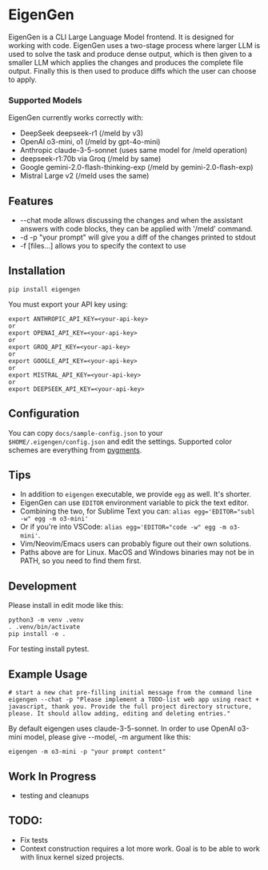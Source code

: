 EigenGen
========

EigenGen is a CLI Large Language Model frontend. It is designed for working with code.
EigenGen uses a two-stage process where larger LLM is used to solve the task and produce
dense output, which is then given to a smaller LLM which applies the changes and produces
the complete file output. Finally this is then used to produce diffs which the user can
choose to apply.

### Supported Models
EigenGen currently works correctly with:
  - DeepSeek deepseek-r1 (/meld by v3)
  - OpenAI o3-mini, o1 (/meld by gpt-4o-mini)
  - Anthropic claude-3-5-sonnet (uses same model for /meld operation)
  - deepseek-r1:70b via Groq (/meld by same)
  - Google gemini-2.0-flash-thinking-exp (/meld by gemini-2.0-flash-exp)
  - Mistral Large v2 (/meld uses the same)

## Features

  - --chat mode allows discussing the changes and when the assistant answers with code blocks,
    they can be applied with '/meld' command.
  - -d -p "your prompt" will give you a diff of the changes printed to stdout
  - -f [files...] allows you to specify the context to use



## Installation
```
pip install eigengen
```

You must export your API key using:
```
export ANTHROPIC_API_KEY=<your-api-key>
or
export OPENAI_API_KEY=<your-api-key>
or
export GROQ_API_KEY=<your-api-key>
or
export GOOGLE_API_KEY=<your-api-key>
or
export MISTRAL_API_KEY=<your-api-key>
or
export DEEPSEEK_API_KEY=<your-api-key>
```

## Configuration

You can copy `docs/sample-config.json` to your `$HOME/.eigengen/config.json` and edit the settings.
Supported color schemes are everything from [pygments](https://pygments.org/styles/).

## Tips

  - In addition to `eigengen` executable, we provide `egg` as well. It's shorter.
  - EigenGen can use `EDITOR` environment variable to pick the text editor.
  - Combining the two, for Sublime Text you can: `alias egg='EDITOR="subl -w" egg -m o3-mini'`
  - Or if you're into VSCode: `alias egg='EDITOR="code -w" egg -m o3-mini'`.
  - Vim/Neovim/Emacs users can probably figure out their own solutions.
  - Paths above are for Linux. MacOS and Windows binaries may not be in PATH, so you need to find them first.

## Development

Please install in edit mode like this:
```
python3 -m venv .venv
. .venv/bin/activate
pip install -e .
```

For testing install pytest.


## Example Usage

```
# start a new chat pre-filling initial message from the command line
eigengen --chat -p "Please implement a TODO-list web app using react + javascript, thank you. Provide the full project directory structure, please. It should allow adding, editing and deleting entries."
```

By default eigengen uses claude-3-5-sonnet. In order to use OpenAI o3-mini model, please give --model, -m argument
like this:
```
eigengen -m o3-mini -p "your prompt content"
```

## Work In Progress
  - testing and cleanups

## TODO:
  - Fix tests
  - Context construction requires a lot more work. Goal is to be able to work with linux kernel sized projects.
